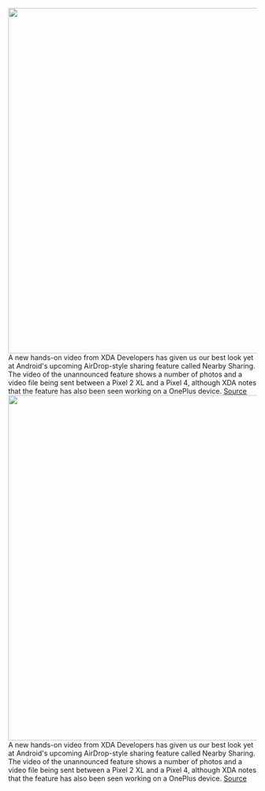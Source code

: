 <img src='https://cdn.vox-cdn.com/thumbor/qNtw3I2DMS_-U3nEUjz8zPzw_ls=/0x0:2040x1360/1200x800/filters:focal(857x517:1183x843)/cdn.vox-cdn.com/uploads/chorus_image/image/66161077/acastro_180413_1777_android_0001.0.jpg' width='700px' /><br/>
A new hands-on video from XDA Developers has given us our best look yet at Android's upcoming AirDrop-style sharing feature called Nearby Sharing. The video of the unannounced feature shows a number of photos and a video file being sent between a Pixel 2 XL and a Pixel 4, although XDA notes that the feature has also been seen working on a OnePlus device.
<a href='https://www.theverge.com/2020/1/24/21080145/android-nearby-sharing-airdrop-competitor-google-hands-on-video'> Source <a/><img src='https://cdn.vox-cdn.com/thumbor/qNtw3I2DMS_-U3nEUjz8zPzw_ls=/0x0:2040x1360/1200x800/filters:focal(857x517:1183x843)/cdn.vox-cdn.com/uploads/chorus_image/image/66161077/acastro_180413_1777_android_0001.0.jpg' width='700px' /><br/>
A new hands-on video from XDA Developers has given us our best look yet at Android's upcoming AirDrop-style sharing feature called Nearby Sharing. The video of the unannounced feature shows a number of photos and a video file being sent between a Pixel 2 XL and a Pixel 4, although XDA notes that the feature has also been seen working on a OnePlus device.
<a href='https://www.theverge.com/2020/1/24/21080145/android-nearby-sharing-airdrop-competitor-google-hands-on-video'> Source <a/>